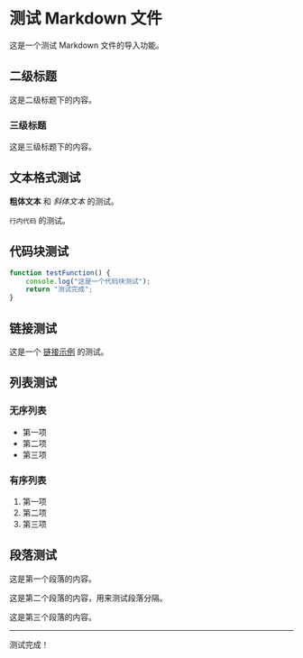 # 测试 Markdown 文件

这是一个测试 Markdown 文件的导入功能。

## 二级标题

这是二级标题下的内容。

### 三级标题

这是三级标题下的内容。

## 文本格式测试

**粗体文本** 和 *斜体文本* 的测试。

`行内代码` 的测试。

## 代码块测试

```javascript
function testFunction() {
    console.log("这是一个代码块测试");
    return "测试完成";
}
```

## 链接测试

这是一个 [链接示例](https://www.example.com) 的测试。

## 列表测试

### 无序列表
* 第一项
* 第二项
* 第三项

### 有序列表
1. 第一项
2. 第二项
3. 第三项

## 段落测试

这是第一个段落的内容。

这是第二个段落的内容，用来测试段落分隔。

这是第三个段落的内容。

---

测试完成！
